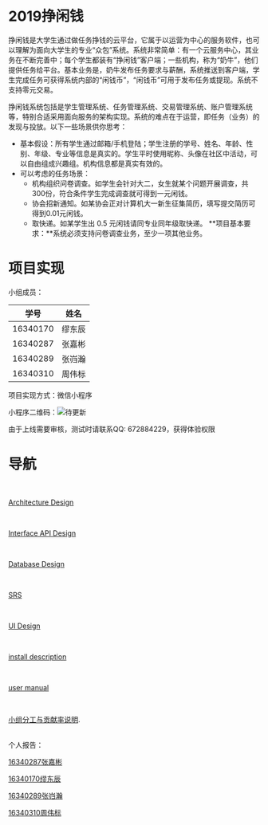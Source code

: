 # 2019挣闲钱
挣闲钱是大学生通过做任务挣钱的云平台，它属于以运营为中心的服务软件，也可以理解为面向大学生的专业“众包”系统。系统非常简单：有一个云服务中心，其业务在不断完善中；每个学生都装有“挣闲钱”客户端；一些机构，称为“奶牛”，他们提供任务给平台。基本业务是，奶牛发布任务要求与薪酬，系统推送到客户端，学生完成任务可获得系统内部的“闲钱币”，“闲钱币”可用于发布任务或提现。系统不支持零元交易。

挣闲钱系统包括是学生管理系统、任务管理系统、交易管理系统、账户管理系统等，特别合适采用面向服务的架构实现。系统的难点在于运营，即任务（业务）的发现与投放。以下一些场景供你思考：

 - 基本假设：所有学生通过邮箱/手机登陆；学生注册的学号、姓名、年龄、性别、年级、专业等信息是真实的。学生平时使用昵称、头像在社区中活动，可以自由组成兴趣组。机构信息都是真实有效的。
 - 可以考虑的任务场景：
     - 机构组织问卷调查。如学生会针对大二，女生就某个问题开展调查，共300份，符合条件学生完成调查就可得到一元闲钱。
     - 协会招新通知。如某协会正对计算机大一新生征集简历，填写提交简历可得到0.01元闲钱。
     - 取快递。如某学生出 0.5 元闲钱请同专业同年级取快递。
**项目基本要求：**系统必须支持问卷调查业务，至少一项其他业务。


# 项目实现

小组成员：   

学号 | 姓名 |  
---|---|  
16340170 | 缪东辰 |  
16340287 | 张嘉彬 |  
16340289 | 张岿瀚 |  
16340310 | 周伟标 |  
  
项目实现方式：微信小程序  

小程序二维码：![待更新](https://note.youdao.com/favicon.ico)

由于上线需要审核，测试时请联系QQ: 672884229，获得体验权限


# 导航

<br>

[Architecture Design](https://github.com/system-analysis-design/wechat_app/blob/master/%E9%A1%B9%E7%9B%AE%E6%96%87%E6%A1%A3/Architecture%20Design.md)

<br>

[Interface API Design](https://github.com/system-analysis-design/wechat_app/blob/master/%E9%A1%B9%E7%9B%AE%E6%96%87%E6%A1%A3/Interface%20API%20Design.md)

<br>

[Database Design](https://github.com/system-analysis-design/wechat_app/blob/master/%E9%A1%B9%E7%9B%AE%E6%96%87%E6%A1%A3/Database%20design.md)

<br>

[SRS](https://github.com/system-analysis-design/wechat_app/blob/master/%E9%A1%B9%E7%9B%AE%E6%96%87%E6%A1%A3/SRS.md)

<br>

[UI Design](https://github.com/system-analysis-design/wechat_app/blob/master/%E9%A1%B9%E7%9B%AE%E6%96%87%E6%A1%A3/UI%20Design.md)

<br>

[install description](https://github.com/system-analysis-design/wechat_app/blob/master/%E9%A1%B9%E7%9B%AE%E6%96%87%E6%A1%A3/install%20description.md)

<br>

[user manual](https://github.com/system-analysis-design/wechat_app/blob/master/%E9%A1%B9%E7%9B%AE%E6%96%87%E6%A1%A3/user%20manual.md)

<br>

[小组分工与贡献率说明](https://github.com/system-analysis-design/wechat_app/blob/master/%E9%A1%B9%E7%9B%AE%E6%96%87%E6%A1%A3/Group%20division.md).


<br>
个人报告：<br>


[16340287张嘉彬](https://github.com/system-analysis-design/wechat_app/blob/master/%E9%A1%B9%E7%9B%AE%E6%96%87%E6%A1%A3/16340287-zhangjb.md)<br>


[16340170缪东辰]()


[16340289张岿瀚]()


[16340310周伟标]()
